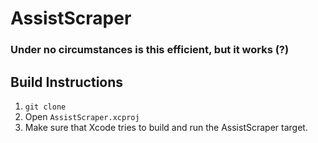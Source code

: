 # AssistScraper

### Under no circumstances is this efficient, but it works (?)

## Build Instructions
1. `git clone `
2. Open `AssistScraper.xcproj`
3. Make sure that Xcode tries to build and run the AssistScraper target.
